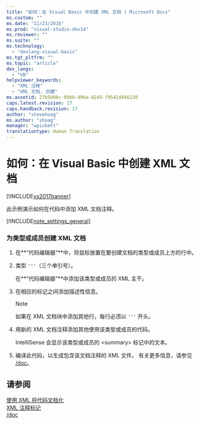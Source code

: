 ```yaml
---
title: "如何：在 Visual Basic 中创建 XML 文档 | Microsoft Docs"
ms.custom: ""
ms.date: "11/23/2016"
ms.prod: "visual-studio-dev14"
ms.reviewer: ""
ms.suite: ""
ms.technology: 
  - "devlang-visual-basic"
ms.tgt_pltfrm: ""
ms.topic: "article"
dev_langs: 
  - "VB"
helpviewer_keywords: 
  - "XML 注释"
  - "XML 文档, 创建"
ms.assetid: 27b5b06c-09b9-496a-8245-f9542d846230
caps.latest.revision: 17
caps.handback.revision: 17
author: "stevehoag"
ms.author: "shoag"
manager: "wpickett"
translationtype: Human Translation
---
```

# 如何：在 Visual Basic 中创建 XML 文档
[!INCLUDE[vs2017banner](../../../csharp/includes/vs2017banner.md)]

此示例演示如何在代码中添加 XML 文档注释。  
  
 [!INCLUDE[note_settings_general](../../../csharp/language-reference/compiler-messages/includes/note_settings_general_md.md)]  
  
### 为类型或成员创建 XML 文档  
  
1.  在**“代码编辑器”**中，将鼠标放置在要创建文档的类型或成员上方的行中。  
  
2.  类型 `'''`（三个单引号）。  
  
     在**“代码编辑器”**中添加该类型或成员的 XML 主干。  
  
3.  在相应的标记之间添加描述性信息。  
  
    > [!NOTE]
    >  如果在 XML 文档块中添加其他行，每行必须以 `'''` 开头。  
  
4.  用新的 XML 文档注释添加其他使用该类型或成员的代码。  
  
     IntelliSense 会显示该类型或成员的 \<summary\> 标记中的文本。  
  
5.  编译此代码，以生成包含该文档注释的 XML 文件。  有关更多信息，请参见 [\/doc](../../../visual-basic/reference/command-line-compiler/doc.md)。  
  
## 请参阅  
 [使用 XML 将代码文档化](../../../visual-basic/programming-guide/program-structure/documenting-your-code-with-xml.md)   
 [XML 注释标记](../../../visual-basic/language-reference/xmldoc/recommended-xml-tags-for-documentation-comments.md)   
 [\/doc](../../../visual-basic/reference/command-line-compiler/doc.md)